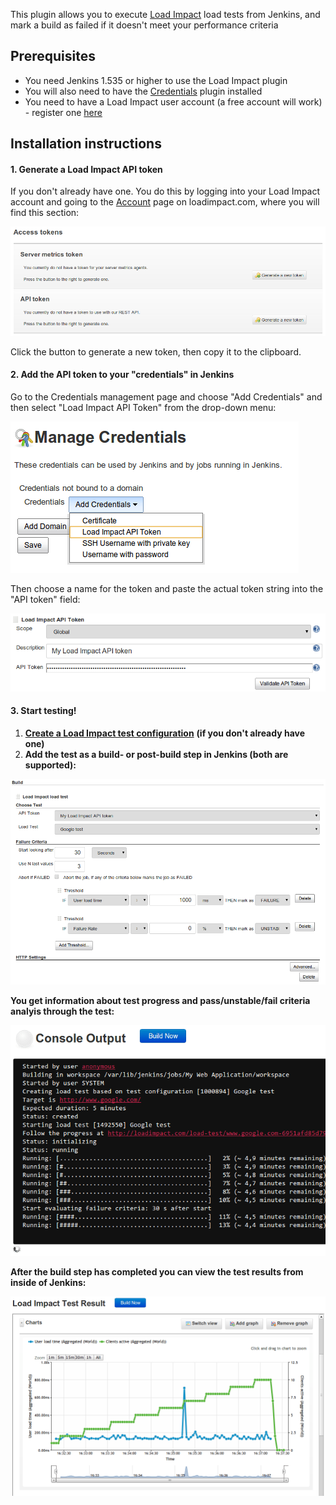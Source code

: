 This plugin allows you to execute [Load Impact](http://loadimpact.com/)
load tests from Jenkins, and mark a build as failed if it doesn't meet
your performance criteria

## Prerequisites

-   You need Jenkins 1.535 or higher to use the Load Impact plugin
-   You will also need to have the
    [Credentials](https://wiki.jenkins-ci.org/display/JENKINS/Credentials+Plugin)
    plugin installed
-   You need to have a Load Impact user account (a free account will
    work) - register one [here](https://loadimpact.com/account/register)

## Installation instructions

#### 1. Generate a Load Impact API token

If you don't already have one. You do this by logging into your Load
Impact account and going to the
[Account](https://loadimpact.com/account/) page on loadimpact.com, where
you will find this section:

![](docs/images/jenkins_install_li_api_token.png)

Click the button to generate a new token, then copy it to the clipboard.

#### 2. Add the API token to your "credentials" in Jenkins

Go to the Credentials management page and choose "Add Credentials" and
then select "Load Impact API Token" from the drop-down menu:

![](docs/images/jenkins_install_credentials_add_li_api_token.png)

Then choose a name for the token and paste the actual token string into
the "API token" field:

![](docs/images/jenkins_install_credentials_validate_li_api_token.png)

#### 3. Start testing!

1.  **[Create a Load Impact test
    configuration](https://loadimpact.com/test/config/create)** **(if
    you don't already have one)**
2.  **Add the test as a build- or post-build step in Jenkins (both are
    supported):**

![](docs/images/jenkins_getstarted_configure_build_step.png)

**You get information about test progress and pass/unstable/fail
criteria analyis through the test:**

![](docs/images/jenkins_getstarted_build_step_console.png)

**After the build step has completed you can view the test results from
inside of Jenkins:**

![](docs/images/jenkins_getstarted_build_step_test_results.png)
